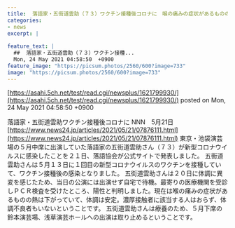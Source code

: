 ```yaml
---
title:  落語家・五街道雲助（７３）ワクチン接種後コロナに　喉の痛みの症状があるものの熱は下がって体調は安定  
categories:
- news
excerpt: |
  
feature_text: |
  ##  落語家・五街道雲助（７３）ワクチン接種...
  Mon, 24 May 2021 04:58:50  +0900
feature_image: "https://picsum.photos/2560/600?image=733"
image: "https://picsum.photos/2560/600?image=733"
---
```


[https://asahi.5ch.net/test/read.cgi/newsplus/1621799930/](https://asahi.5ch.net/test/read.cgi/newsplus/1621799930/)
posted on Mon, 24 May 2021 04:58:50  +0900

<!--more-->

落語家・五街道雲助ワクチン接種後コロナに NNN　5月21日 [https://www.news24.jp/articles/2021/05/21/07876111.html](https://www.news24.jp/articles/2021/05/21/07876111.html) 東京・池袋演芸場の５月中席に出演していた落語家の五街道雲助さん（７３）が新型コロナウイルスに感染したことを２１日、落語協会が公式サイトで発表しました。 五街道雲助さんは５月１３日に１回目の新型コロナウイルスのワクチンを接種していて、ワクチン接種後の感染となりました。 五街道雲助さんは２０日に体調に異変を感じたため、当日の公演には出演せず自宅で待機。最寄りの医療機関を受診しＰＣＲ検査を受けたところ、陽性と判明しました。現在は喉の痛みの症状があるものの熱は下がっていて、体調は安定。濃厚接触者に該当する人はおらず、体調不良者もいないということです。 五街道雲助さんは療養のため、５月下席の鈴本演芸場、浅草演芸ホールへの出演は取り止めるということです。
